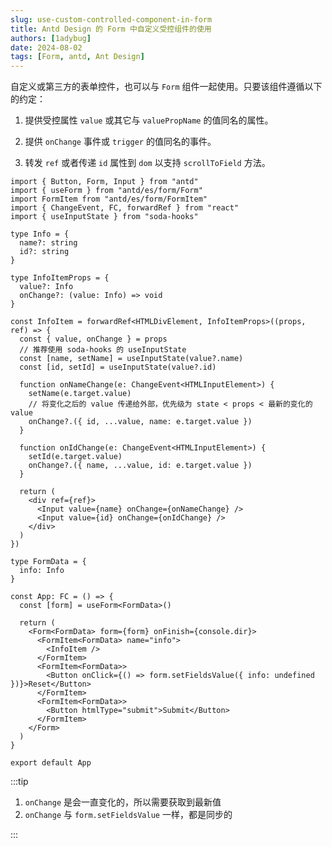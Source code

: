 ```yaml
---
slug: use-custom-controlled-component-in-form
title: Antd Design 的 Form 中自定义受控组件的使用
authors: [1adybug]
date: 2024-08-02
tags: [Form, antd, Ant Design]
---
```


自定义或第三方的表单控件，也可以与 `Form` 组件一起使用。只要该组件遵循以下的约定：

1. 提供受控属性 `value` 或其它与 `valuePropName` 的值同名的属性。

2. 提供 `onChange` 事件或 `trigger` 的值同名的事件。

3. 转发 `ref` 或者传递 `id` 属性到 `dom` 以支持 `scrollToField` 方法。

```tsx
import { Button, Form, Input } from "antd"
import { useForm } from "antd/es/form/Form"
import FormItem from "antd/es/form/FormItem"
import { ChangeEvent, FC, forwardRef } from "react"
import { useInputState } from "soda-hooks"

type Info = {
  name?: string
  id?: string
}

type InfoItemProps = {
  value?: Info
  onChange?: (value: Info) => void
}

const InfoItem = forwardRef<HTMLDivElement, InfoItemProps>((props, ref) => {
  const { value, onChange } = props
  // 推荐使用 soda-hooks 的 useInputState
  const [name, setName] = useInputState(value?.name)
  const [id, setId] = useInputState(value?.id)

  function onNameChange(e: ChangeEvent<HTMLInputElement>) {
    setName(e.target.value)
    // 将变化之后的 value 传递给外部，优先级为 state < props < 最新的变化的 value
    onChange?.({ id, ...value, name: e.target.value })
  }

  function onIdChange(e: ChangeEvent<HTMLInputElement>) {
    setId(e.target.value)
    onChange?.({ name, ...value, id: e.target.value })
  }

  return (
    <div ref={ref}>
      <Input value={name} onChange={onNameChange} />
      <Input value={id} onChange={onIdChange} />
    </div>
  )
})

type FormData = {
  info: Info
}

const App: FC = () => {
  const [form] = useForm<FormData>()

  return (
    <Form<FormData> form={form} onFinish={console.dir}>
      <FormItem<FormData> name="info">
        <InfoItem />
      </FormItem>
      <FormItem<FormData>>
        <Button onClick={() => form.setFieldsValue({ info: undefined })}>Reset</Button>
      </FormItem>
      <FormItem<FormData>>
        <Button htmlType="submit">Submit</Button>
      </FormItem>
    </Form>
  )
}

export default App
```

:::tip

1. `onChange` 是会一直变化的，所以需要获取到最新值
2. `onChange` 与 `form.setFieldsValue` 一样，都是同步的

:::
